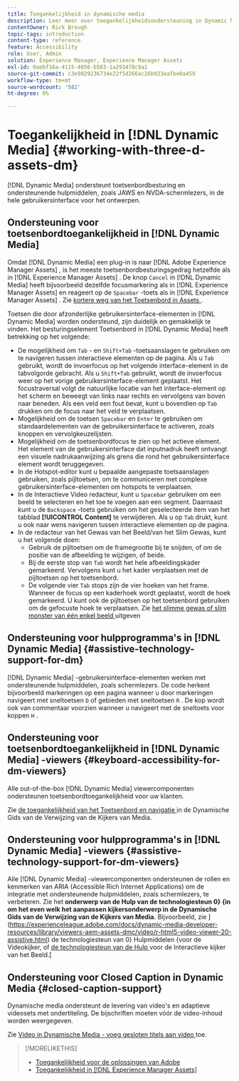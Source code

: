 ```yaml
---
title: Toegankelijkheid in dynamische media
description: Leer meer over toegankelijkheidsondersteuning in Dynamic Media en Dynamic Media Viewers.
contentOwner: Rick Brough
topic-tags: introduction
content-type: reference
feature: Accessibility
role: User, Admin
solution: Experience Manager, Experience Manager Assets
exl-id: 0aebf16a-4115-4656-b583-1a293478c9a1
source-git-commit: c3e9029236734e22f5d266ac26b923eafbe0a459
workflow-type: tm+mt
source-wordcount: '582'
ht-degree: 0%

---
```


# Toegankelijkheid in [!DNL Dynamic Media] {#working-with-three-d-assets-dm}

[!DNL Dynamic Media] ondersteunt toetsenbordbesturing en ondersteunende hulpmiddelen, zoals JAWS en NVDA-schermlezers, in de hele gebruikersinterface voor het ontwerpen.

## Ondersteuning voor toetsenbordtoegankelijkheid in [!DNL Dynamic Media]

Omdat [!DNL Dynamic Media] een plug-in is naar [!DNL Adobe Experience Manager Assets] , is het meeste toetsenbordbesturingsgedrag hetzelfde als in [!DNL Experience Manager Assets] . De knop `Cancel` in [!DNL Dynamic Media] heeft bijvoorbeeld dezelfde focusmarkering als in [!DNL Experience Manager Assets] en reageert op de `Spacebar` -toets als in [!DNL Experience Manager Assets] . Zie [ kortere weg van het Toetsenbord in Assets ](/help/assets/accessibility.md#keyboard-shortcuts).

Toetsen die door afzonderlijke gebruikersinterface-elementen in [!DNL Dynamic Media] worden ondersteund, zijn duidelijk en gemakkelijk te vinden. Het besturingselement Toetsenbord in [!DNL Dynamic Media] heeft betrekking op het volgende:

* De mogelijkheid om `Tab` - en `Shift+Tab` -toetsaanslagen te gebruiken om te navigeren tussen interactieve elementen op de pagina.
Als u `Tab` gebruikt, wordt de invoerfocus op het volgende interface-element in de tabvolgorde gebracht. Als u `Shift+Tab` gebruikt, wordt de invoerfocus weer op het vorige gebruikersinterface-element geplaatst.
Het focustraversal volgt de natuurlijke locatie van het interface-element op het scherm en beweegt van links naar rechts en vervolgens van boven naar beneden. Als een veld een fout bevat, kunt u bovendien op `Tab` drukken om de focus naar het veld te verplaatsen.
* Mogelijkheid om de toetsen `Spacebar` en `Enter` te gebruiken om standaardelementen van de gebruikersinterface te activeren, zoals knoppen en vervolgkeuzelijsten.
* Mogelijkheid om de toetsenbordfocus te zien op het actieve element. Het element van de gebruikersinterface dat inputnadruk heeft ontvangt een visuele nadrukaanwijzing als grens die rond het gebruikersinterface element wordt teruggegeven.
* In de Hotspot-editor kunt u bepaalde aangepaste toetsaanslagen gebruiken, zoals pijltoetsen, om te communiceren met complexe gebruikersinterface-elementen om hotspots te verplaatsen.
* In de Interactieve Video redacteur, kunt u `Spacebar` gebruiken om een beeld te selecteren en het toe te voegen aan een segment. Daarnaast kunt u de `Backspace` -toets gebruiken om het geselecteerde item van het tabblad **[!UICONTROL Content]** te verwijderen. Als u op `Tab` drukt, kunt u ook naar wens navigeren tussen interactieve elementen op de pagina.
* In de redacteur van het Gewas van het Beeld/van het Slim Gewas, kunt u het volgende doen:
   * Gebruik de pijltoetsen om de framegrootte bij te snijden, of om de positie van de afbeelding te wijzigen, of beide.
   * Bij de eerste stop van `Tab` wordt het hele afbeeldingskader gemarkeerd. Vervolgens kunt u het kader verplaatsen met de pijltoetsen op het toetsenbord.
   * De volgende vier `Tab` stops zijn de vier hoeken van het frame. Wanneer de focus op een kaderhoek wordt geplaatst, wordt de hoek gemarkeerd. U kunt ook de pijltoetsen op het toetsenbord gebruiken om de gefocuste hoek te verplaatsen.
Zie [ het slimme gewas of slim monster van één enkel beeld ](/help/assets/image-profiles.md#editing-the-smart-crop-or-smart-swatch-of-a-single-image) uitgeven

<!-- Keyboarding is the same because Dynamic Media is using the same UI library (Coral 3 (AEM 6.5) or Coral Spectrum (in Skyline)) as entire AEM Assets.  -->

<!-- In the Hotspot editor, Dynamic Media lets you use arrow keys to control the position of a hot spot. See [Carousel Banners](/help/assets/dynamic-media/carousel-banners.md#adding-hotspots-or-image-maps-to-an-image-banner) or [Interactive Images](/help/assets/dynamic-media/interactive-images.md#adding-hotspots-to-an-image-banner)  -->

<!-- I think we should definitely mention this in the DM-specific area of documentation for keyboard support. -->

<!-- I would not get into much of details of specific keyboard support logic of these editors. One of the reasons - chances are that accessibility support will receive Phase2-like attention, with more holistic approach. -->

## Ondersteuning voor hulpprogramma&#39;s in [!DNL Dynamic Media] {#assistive-technology-support-for-dm}

[!DNL Dynamic Media] -gebruikersinterface-elementen werken met ondersteunende hulpmiddelen, zoals schermlezers. De code herkent bijvoorbeeld markeringen op een pagina wanneer u door markeringen navigeert met sneltoetsen `D` of gebieden met sneltoetsen `R` . De kop wordt ook van commentaar voorzien wanneer u navigeert met de sneltoets voor koppen `H` .

## Ondersteuning voor toetsenbordtoegankelijkheid in [!DNL Dynamic Media] -viewers {#keyboard-accessibility-for-dm-viewers}

Alle out-of-the-box [!DNL Dynamic Media] viewercomponenten ondersteunen toetsenbordtoegankelijkheid voor uw klanten.

Zie [ de toegankelijkheid van het Toetsenbord en navigatie ](https://experienceleague.adobe.com/docs/dynamic-media-developer-resources/library/c-keyboard-accessibility.html) in de Dynamische Gids van de Verwijzing van de Kijkers van Media.

## Ondersteuning voor hulpprogramma&#39;s in [!DNL Dynamic Media] -viewers {#assistive-technology-support-for-dm-viewers}

Alle [!DNL Dynamic Media] -viewercomponenten ondersteunen de rollen en kenmerken van ARIA (Accessible Rich Internet Applications) om de integratie met ondersteunende hulpmiddelen, zoals schermlezers, te verbeteren.
Zie het **onderwerp van de Hulp van de technologiesteun 0} {in om het even welk het aanpassen kijkersonderwerp in de Dynamische Gids van de Verwijzing van de Kijkers van Media.** Bijvoorbeeld, zie ](https://experienceleague.adobe.com/docs/dynamic-media-developer-resources/library/viewers-aem-assets-dmc/video/r-html5-video-viewer-20-assistive.html) de technologiesteun van 0} Hulpmiddelen {voor de Videokijker, of [ de technologiesteun van de Hulp ](https://experienceleague.adobe.com/docs/dynamic-media-developer-resources/library/viewers-for-aem-assets-only/interactive-images/c-html5-aem-interactive-image-assistive.html#viewers-for-aem-assets-only) voor de Interactieve kijker van het Beeld.[

## Ondersteuning voor Closed Caption in Dynamic Media {#closed-caption-support}

Dynamische media ondersteunt de levering van video&#39;s en adaptieve videosets met ondertiteling. De bijschriften moeten vóór de video-inhoud worden weergegeven.

Zie [ Video in Dynamische Media - voeg gesloten titels aan video ](/help/assets/video.md#adding-captions-to-video) toe.

>[!MORELIKETHIS]
>
>* [ Toegankelijkheid voor de oplossingen van Adobe ](https://www.adobe.com/accessibility.html)
>* [ Toegankelijkheid in  [!DNL Experience Manager Assets]](/help/assets/accessibility.md)
